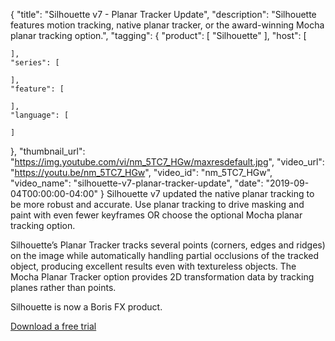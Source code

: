 {
  "title": "Silhouette v7 - Planar Tracker Update",
  "description": "Silhouette features motion tracking, native planar tracker, or the award-winning Mocha planar tracking option.",
  "tagging": {
    "product": [
      "Silhouette"
    ],
    "host": [

    ],
    "series": [

    ],
    "feature": [

    ],
    "language": [

    ]
  },
  "thumbnail_url": "https://img.youtube.com/vi/nm_5TC7_HGw/maxresdefault.jpg",
  "video_url": "https://youtu.be/nm_5TC7_HGw",
  "video_id": "nm_5TC7_HGw",
  "video_name": "silhouette-v7-planar-tracker-update",
  "date": "2019-09-04T00:00:00-04:00"
}
Silhouette v7 updated the native planar tracking to be more robust and accurate. Use planar tracking to drive masking and paint with even fewer keyframes OR choose the optional Mocha planar tracking option. 

Silhouette’s Planar Tracker tracks several points (corners, edges and ridges) on the image while automatically handling partial occlusions of the tracked object, producing excellent results even with textureless objects. The Mocha Planar Tracker option provides 2D transformation data by tracking planes rather than points.

Silhouette is now a Boris FX product. 

[Download a free trial](https://www.silhouettefx.com/silhouette/ "Download Silhouette")

